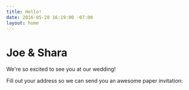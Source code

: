 ```yaml
---
title: Hello!
date: 2016-05-28 16:19:00 -07:00
layout: home
---
```


# Joe & Shara

We're so excited to see you at our wedding!

Fill out your address so we can send you an awesome paper invitation: